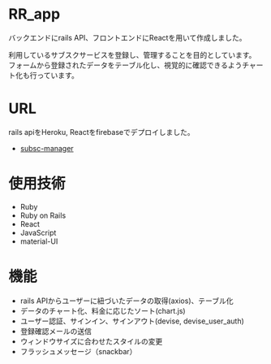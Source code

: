 # RR_app
バックエンドにrails API、フロントエンドにReactを用いて作成しました。

利用しているサブスクサービスを登録し、管理することを目的としています。
フォームから登録されたデータをテーブル化し、視覚的に確認できるようチャート化も行っています。

# URL
rails apiをHeroku, Reactをfirebaseでデプロイしました。
* [subsc-manager](https://subsc-manager-11559.web.app/)

# 使用技術
* Ruby
* Ruby on Rails
* React
* JavaScript
* material-UI

# 機能
* rails APIからユーザーに紐づいたデータの取得(axios)、テーブル化
* データのチャート化、料金に応じたソート(chart.js)
* ユーザー認証、サインイン、サインアウト(devise, devise_user_auth)
* 登録確認メールの送信
* ウィンドウサイズに合わせたスタイルの変更
* フラッシュメッセージ（snackbar）
